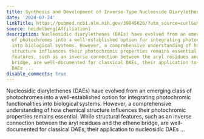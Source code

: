 ```yaml
---
title: Synthesis and Development of Inverse-Type Nucleoside Diarylethene Photoswitches
date: '2024-07-24'
linkTitle: https://pubmed.ncbi.nlm.nih.gov/39045626/?utm_source=curl&utm_medium=rss&utm_campaign=pubmed-2&utm_content=1FakS-2QOkCT8HsMOQP1bCRQ4YzyumYOmxmF0moLsQ3dFB1E9V&fc=20220326224207&ff=20240725182203&v=2.18.0.post9+e462414
source: heidelberg[Affiliation]
description: Nucleosidic diarylethenes (DAEs) have evolved from an emerging class
  of photochromes into a well-established option for integrating photochromic functionalities
  into biological systems. However, a comprehensive understanding of how chemical
  structure influences their photochromic properties remains essential. While structural
  features, such as an inverse connection between the aryl residues and the ethene
  bridge, are well-documented for classical DAEs, their application to nucleosidic
  DAEs ...
disable_comments: true
---
```

Nucleosidic diarylethenes (DAEs) have evolved from an emerging class of photochromes into a well-established option for integrating photochromic functionalities into biological systems. However, a comprehensive understanding of how chemical structure influences their photochromic properties remains essential. While structural features, such as an inverse connection between the aryl residues and the ethene bridge, are well-documented for classical DAEs, their application to nucleosidic DAEs ...